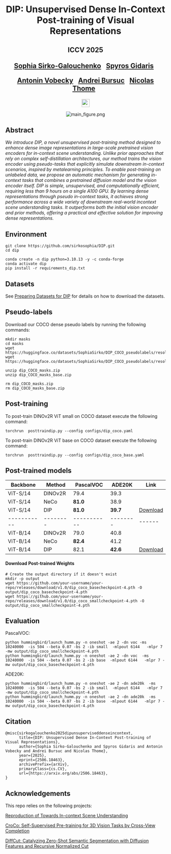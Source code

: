 <div align="center">
<h1>
DIP: Unsupervised Dense In-Context Post-training of Visual Representations
<br>
</h1>

<h2>
ICCV 2025
<br>
<br>
<a href="https://scholar.google.com/citations?user=3ac3PQMAAAAJ&hl=fr">Sophia Sirko-Galouchenko</a>&ensp;
<a href="https://scholar.google.com/citations?user=7atfg7EAAAAJ&hl=fr">Spyros Gidaris</a>&ensp;

<a href="https://vobecant.github.io/">Antonin Vobecky</a>&ensp;
<a href="https://abursuc.github.io/">Andrei Bursuc</a>&ensp;
<a href="https://thome.isir.upmc.fr">Nicolas Thome</a>&ensp;
</h2>

<p></p>
<a href="https://arxiv.org/abs/2506.18463"><img
src="https://img.shields.io/badge/arXiv-DIP-b31b1b.svg" height=25em></a>

![main_figure.png](./assets/main_figure.png)

</div>

## Abstract

<em> We introduce DIP, a novel unsupervised post-training
method designed to enhance dense image representations
in large-scale pretrained vision encoders for in-context
scene understanding. Unlike prior approaches that rely on
complex self-distillation architectures, our method trains
the vision encoder using pseudo-tasks that explicitly simulate
downstream in-context scenarios, inspired by metalearning
principles. To enable post-training on unlabeled
data, we propose an automatic mechanism for generating
in-context tasks that combines a pretrained diffusion model
and the vision encoder itself. DIP is simple, unsupervised,
and computationally efficient, requiring less than 9 hours
on a single A100 GPU. By learning dense representations
through pseudo in-context tasks, it achieves strong performance
across a wide variety of downstream real-world incontext
scene understanding tasks. It outperforms both the
initial vision encoder and prior methods, offering a practical
and effective solution for improving dense representations. </em>


## Environment
```
git clone https://github.com/sirkosophia/DIP.git
cd dip 

conda create -n dip python=3.10.13 -y -c conda-forge
conda activate dip
pip install -r requirements_dip.txt
```

## Datasets 
See [Preparing Datasets for DIP](docs/datasets.md) for details on how to download the datasets.


## Pseudo-labels 

Download our COCO dense pseudo labels by running the following commands: 
```
mkdir masks 
cd masks 
wget https://huggingface.co/datasets/SophiaSirko/DIP_COCO_pseudolabels/resolve/main/dip_COCO_masks.zip
wget https://huggingface.co/datasets/SophiaSirko/DIP_COCO_pseudolabels/resolve/main/dip_COCO_masks_base.zip

unzip dip_COCO_masks.zip 
unzip dip_COCO_masks_base.zip

rm dip_COCO_masks.zip 
rm dip_COCO_masks_base.zip
```
## Post-training

To post-train DINOv2R ViT small on COCO dataset execute the following command:

```
torchrun  posttraindip.py --config configs/dip_coco.yaml
```

To post-train DINOv2R ViT base on COCO dataset execute the following command:

```
torchrun  posttraindip.py --config configs/dip_coco_base.yaml
```
## Post-trained models

| Backbone  | Method | PascalVOC | ADE20K | Link |
|-----------|--------|-----------|--------|------|
| ViT-S/14  | DINOv2R| 79.4      | 39.3   |      |
| ViT-S/14  | NeCo   | **81.0**  | 38.9   |      |
| ViT-S/14  | DIP    | **81.0**  | **39.7**  |    [Download](https://github.com/sirkosophia/DIP/releases/download/v0.0.0/dip_coco_smallcheckpoint-4.pth)   |
|-----------|--------|-----------|--------|------|
| ViT-B/14  | DINOv2R| 79.0      | 40.8   |      |
| ViT-B/14  | NeCo   | **82.4**  | 41.2   |      |
| ViT-B/14  | DIP    | 82.1      | **42.6** |   [Download](https://github.com/sirkosophia/DIP/releases/download/v0.0.0/dip_coco_basecheckpoint-4.pth)   |

####  Download Post-trained Weights
```
# Create the output directory if it doesn't exist
mkdir -p output
wget https://github.com/your-username/your-repo/releases/download/v1.0/dip_coco_basecheckpoint-4.pth -O output/dip_coco_basecheckpoint-4.pth
wget https://github.com/your-username/your-repo/releases/download/v1.0/dip_coco_smallcheckpoint-4.pth -O output/dip_coco_smallcheckpoint-4.pth
```
## Evaluation

PascalVOC:

```
python hummingbird/launch_humm.py -n oneshot -ae 2 -dn voc -ms 10240000  -is 504 --beta 0.07 -bs 2 -ib small  -mlpout 6144   -mlpr 7 -mw output/dip_coco_smallcheckpoint-4.pth
python hummingbird/launch_humm.py -n oneshot -ae 2 -dn voc  -ms 10240000  -is 504 --beta 0.07 -bs 2 -ib base  -mlpout 6144   -mlpr 7 -mw output/dip_coco_basecheckpoint-4.pth

```

ADE20K:

```
python hummingbird/launch_humm.py -n oneshot -ae 2 -dn ade20k  -ms 10240000  -is 504 --beta 0.07 -bs 2 -ib small  -mlpout 6144   -mlpr 7 -mw output/dip_coco_smallcheckpoint-4.pth
python hummingbird/launch_humm.py -n oneshot -ae 2 -dn ade20k  -ms 10240000  -is 504 --beta 0.07 -bs 2 -ib base  -mlpout 6144   -mlpr 7 -mw output/dip_coco_basecheckpoint-4.pth
```


## Citation


```
@misc{sirkogalouchenko2025dipunsuperviseddenseincontext,
      title={DIP: Unsupervised Dense In-Context Post-training of Visual Representations}, 
      author={Sophia Sirko-Galouchenko and Spyros Gidaris and Antonin Vobecky and Andrei Bursuc and Nicolas Thome},
      year={2025},
      eprint={2506.18463},
      archivePrefix={arXiv},
      primaryClass={cs.CV},
      url={https://arxiv.org/abs/2506.18463}, 
}
```

## Acknowledgements
This repo relies on the following projects:

[Reproduction of Towards In-context Scene Understanding](https://github.com/vpariza/open-hummingbird-eval/)

[CroCo: Self-Supervised Pre-training for 3D Vision Tasks by Cross-View Completion](https://github.com/naver/croco)

[DiffCut: Catalyzing Zero-Shot Semantic Segmentation with Diffusion Features and Recursive Normalized Cut](https://github.com/PaulCouairon/DiffCut)



